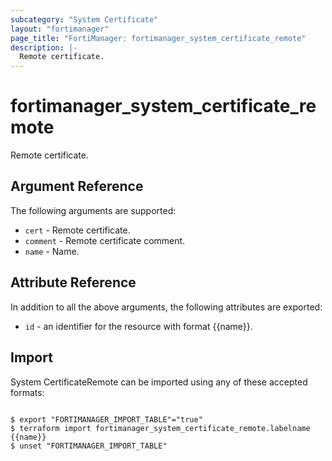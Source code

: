 ```yaml
---
subcategory: "System Certificate"
layout: "fortimanager"
page_title: "FortiManager: fortimanager_system_certificate_remote"
description: |-
  Remote certificate.
---
```


# fortimanager_system_certificate_remote
Remote certificate.

## Argument Reference


The following arguments are supported:


* `cert` - Remote certificate.
* `comment` - Remote certificate comment.
* `name` - Name.


## Attribute Reference

In addition to all the above arguments, the following attributes are exported:
* `id` - an identifier for the resource with format {{name}}.

## Import

System CertificateRemote can be imported using any of these accepted formats:
```

$ export "FORTIMANAGER_IMPORT_TABLE"="true"
$ terraform import fortimanager_system_certificate_remote.labelname {{name}}
$ unset "FORTIMANAGER_IMPORT_TABLE"
```


